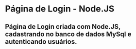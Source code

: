 # Página de Login - Node.JS
## Página de Login criada com Node.JS, cadastrando no banco de dados MySql e autenticando usuários.
